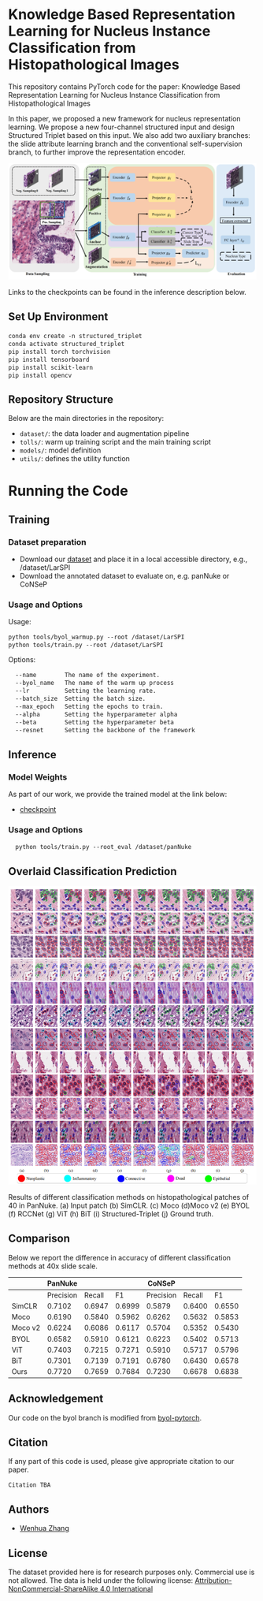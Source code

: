 # Knowledge Based Representation Learning for Nucleus Instance Classification from Histopathological Images

This repository contains PyTorch code for the paper:
Knowledge Based Representation Learning for Nucleus Instance Classification from Histopathological Images

In this paper, we proposed a new framework for nucleus representation learning. We propose a new four-channel
 structured input and design Structured Triplet based on this input. We also add two auxiliary branches: the slide
  attribute learning branch and the conventional self-supervision branch, to further improve the representation encoder.

![](ft_local/pipeline_shrink_00.png)

Links to the checkpoints can be found in the inference description below.


## Set Up Environment

```
conda env create -n structured_triplet
conda activate structured_triplet
pip install torch torchvision
pip install tensorboard
pip install scikit-learn
pip install opencv
```


## Repository Structure

Below are the main directories in the repository: 

- `dataset/`: the data loader and augmentation pipeline
- `tolls/`: warm up training script and the main training script
- `models/`: model definition 
- `utils/`: defines the utility function 

# Running the Code

## Training

###  Dataset preparation
- Download our [dataset](dataset/LarSPI/README.md) and place it in a local accessible directory, e.g., /dataset/LarSPI
- Download the annotated dataset to evaluate on, e.g. panNuke or CoNSeP

### Usage and Options

Usage: <br />
```
python tools/byol_warmup.py --root /dataset/LarSPI
python tools/train.py --root /dataset/LarSPI
```

Options:
```
  --name        The name of the experiment.
  --byol_name   The name of the warm up process
  --lr          Setting the learning rate.  
  --batch_size  Setting the batch size.
  --max_epoch   Setting the epochs to train.
  --alpha       Setting the hyperparameter alpha
  --beta        Setting the hyperparameter beta
  --resnet      Setting the backbone of the framework
```


## Inference

  
### Model Weights

As part of our work, we provide the trained model at the link below: 
- [checkpoint](https://drive.google.com/file/d/1-z3ZbSeNN6I_foJmRC0Wgo1NJ0Pt9d_t/view?usp=sharing)



### Usage and Options
```
  python tools/train.py --root_eval /dataset/panNuke
```


## Overlaid Classification Prediction

<p float="left">
  <img src="ft_local/classification.png" alt="Segmentation" width="870" />
</p>

Results of different classification methods on histopathological patches of 40 in PanNuke. (a) Input patch (b) SimCLR. (c) Moco (d)Moco v2 (e) BYOL (f) RCCNet (g) ViT (h) BiT (i) Structured-Triplet (j) Ground truth.



## Comparison

Below we report the difference in accuracy of different classification methods at 40x slide scale. 

|            | PanNuke    |            |           | CoNSeP    |            |           |
| -----------|----------- | -----------|-----------|-----------|------------|-----------|
|            | Precision  | Recall     | F1        |Precision  | Recall     |F1         |
| SimCLR     | 0.7102     | 0.6947     | 0.6999    |0.5879     | 0.6400     | 0.6550    |
| Moco       | 0.6190     | 0.5840     | 0.5962    |0.6262     | 0.5632     | 0.5853    |
| Moco v2    | 0.6224     | 0.6086     | 0.6117    |0.5704     | 0.5352     | 0.5430    |
| BYOL       | 0.6582     | 0.5910     | 0.6121    |0.6223     | 0.5402     | 0.5713    |
| ViT        | 0.7403     | 0.7215     | 0.7271    |0.5910     | 0.5717     | 0.5796    |
| BiT        | 0.7301     | 0.7139     | 0.7191    |0.6780     | 0.6430     | 0.6578    |
| Ours       | 0.7720     | 0.7659     | 0.7684    |0.7230     | 0.6678     | 0.6838    |


## Acknowledgement
Our code on the byol branch is modified from [byol-pytorch](https://github.com/lucidrains/byol-pytorch).



## Citation

If any part of this code is used, please give appropriate citation to our paper. <br />

```
Citation TBA
```

## Authors

* [Wenhua Zhang](https://github.com/WinnieLaugh)

## License

The dataset provided here is for research purposes only. Commercial use is not allowed. The data is held under the following license:
[Attribution-NonCommercial-ShareAlike 4.0 International](https://creativecommons.org/licenses/by-nc-sa/4.0/)


